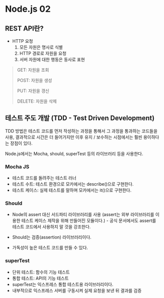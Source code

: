 # Node.js 02

## REST API란?

- HTTP 요청
  1. 모든 자원은 명사로 식별
  2. HTTP 경로로 자원을 요청
  3. 서버 자원에 대한 행동은 동사로 표현

> GET: 자원을 조회
>
> POST: 자원을 생성
>
> PUT: 자원을 갱신
>
> DELETE: 자원을 삭제

## 테스트 주도 개발 (TDD - Test Driven Development)

TDD 방법은 테스트 코드를 먼저 작성하는 과정을 통해서 그 과정을 통과하는 코드들을 사용, 결과적으로 시간은 더 들어가지만 이후 유지 / 보수하는 시점에서는 훨씬 용이하다는 장점이 있다.

Node.js에서는 Mocha, should, superTest 등의 라이브러리 등을 사용한다.

### Mocha JS

- 테스트 코드를 돌려주는 테스트 러너
- 테스트 수트: 테스트 환경으로 모카에서는 describe()으로 구현한다.
- 테스트 케이스: 실제 테스트를 말하며 모카에서는 it()으로 구현한다.

### Should

- Node의 assert 대신 서드파티 라이브러리를 사용 (assert는 외부 라이브러리를 이용한 테스트 케이스 제작을 위해 만들어진 모듈이다.) - 공식 문서에서도 assert를 테스트 코드에서 사용하지 말 것을 강조한다.

- Should는 검증(assertion) 라이브러리이다.
- 가독성이 높은 테스트 코드를 만들 수 있다.

### superTest

- 단위 테스트: 함수의 기능 테스트
- 통합 테스트: API의 기능 테스트
- superTest는 익스프레스 통합 테스트용 라이브러리이다.
- 내부적으로 익스프레스 서버를 구동시켜 실제 요청을 보낸 뒤 결과를 검증